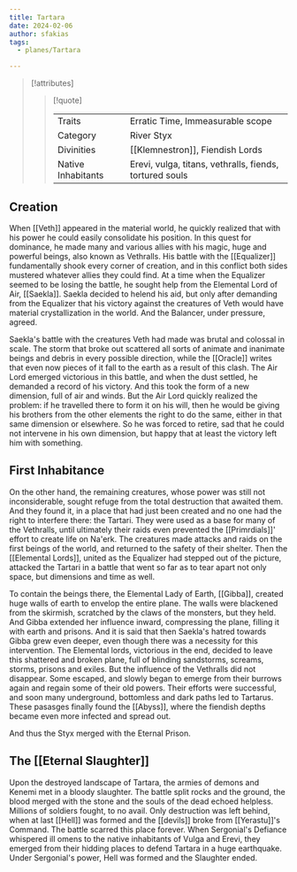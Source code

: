 ```yaml
---
title: Tartara
date: 2024-02-06
author: sfakias
tags:
  - planes/Tartara

---
```

> [!attributes]
> 
> > [!quote]
> >
> > | | |
> > | --- | --- |
> > | Traits | Erratic Time, Immeasurable scope |
> > | Category | River Styx |
> > | Divinities | [[Klemnestron]], Fiendish Lords |
> > | Native Inhabitants | Erevi, vulga, titans, vethralls, fiends, tortured souls |

## Creation

When [[Veth]] appeared in the material world, he quickly realized that with his power he could easily consolidate his position. In this quest for dominance, he made many and various allies with his magic, huge and powerful beings, also known as Vethralls. His battle with the [[Equalizer]] fundamentally shook every corner of creation, and in this conflict both sides mustered whatever allies they could find. At a time when the Equalizer seemed to be losing the battle, he sought help from the Elemental Lord of Air, [[Saekla]]. Saekla decided to helend his aid, but only after demanding from the Equalizer that his victory against the creatures of Veth would have material crystallization in the world. And the Balancer, under pressure, agreed.

Saekla's battle with the creatures Veth had made was brutal and colossal in scale. The storm that broke out scattered all sorts of animate and inanimate beings and debris in every possible direction, while the [[Oracle]] writes that even now pieces of it fall to the earth as a result of this clash. The Air Lord emerged victorious in this battle, and when the dust settled, he demanded a record of his victory. And this took the form of a new dimension, full of air and winds. But the Air Lord quickly realized the problem: if he travelled there to form it on his will, then he would be giving his brothers from the other elements the right to do the same, either in that same dimension or elsewhere. So he was forced to retire, sad that he could not intervene in his own dimension, but happy that at least the victory left him with something.

## First Inhabitance

On the other hand, the remaining creatures, whose power was still not inconsiderable, sought refuge from the total destruction that awaited them. And they found it, in a place that had just been created and no one had the right to interfere there: the Tartari. They were used as a base for many of the Vethralls, until ultimately their raids even prevented the [[Primrdials]]' effort to create life on Na'erk. The creatures made attacks and raids on the first beings of the world, and returned to the safety of their shelter. Then the [[Elemental Lords]], united as the Equalizer had stepped out of the picture, attacked the Tartari in a battle that went so far as to tear apart not only space, but dimensions and time as well.

To contain the beings there, the Elemental Lady of Earth, [[Gibba]], created huge walls of earth to envelop the entire plane. The walls were blackened from the skirmish, scratched by the claws of the monsters, but they held. And Gibba extended her influence inward, compressing the plane, filling it with earth and prisons. And it is said that then Saekla's hatred towards Gibba grew even deeper, even though there was a necessity for this intervention. The Elemental lords, victorious in the end, decided to leave this shattered and broken plane, full of blinding sandstorms, screams, storms, prisons and exiles.
But the influence of the Vethralls did not disappear. Some escaped, and slowly began to emerge from their burrows again and regain some of their old powers. Their efforts were successful, and soon many underground, bottomless and dark paths led to Tartarus. These pasasges finally found the [[Abyss]], where the fiendish depths became even more infected and spread out.

And thus the Styx merged with the Eternal Prison.

## The [[Eternal Slaughter]]

Upon the destroyed landscape of Tartara, the armies of demons and Kenemi met in a bloody slaughter. The battle split rocks and the ground, the blood merged with the stone and the souls of the dead echoed helpless. Millions of soldiers fought, to no avail. Only destruction was left behind, when at last [[Hell]] was formed and the [[devils]] broke from [[Yerastu]]'s Command. The battle scarred this place forever. When Sergonial's Defiance whispered ill omens to the native inhabitants of Vulga and Erevi, they emerged from their hidding places to defend Tartara in a huge earthquake. Under Sergonial's power, Hell was formed and the Slaughter ended.